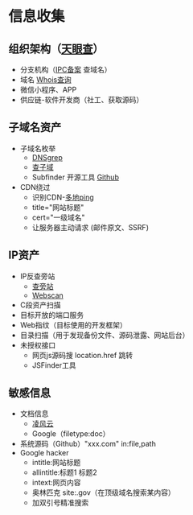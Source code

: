 # 信息收集
## 组织架构（[天眼查](https://www.tianyancha.com/)）
- 分支机构（[IPC备案](https://beian.miit.gov.cn/#/Integrated/recordQuery) 查域名）
- 域名 [Whois查询](https://www.hostinger.com.hk/whois)
- 微信小程序、APP
- 供应链-软件开发商（社工、获取源码）
## 子域名资产
- 子域名枚举
  - [DNSgrep](https://www.dnsgrep.cn/ip)
  - [查子域](https://chaziyu.com/)
  - Subfinder 开源工具 [Github](https://github.com/projectdiscovery/subfinder)
- CDN绕过
  - 识别CDN-[多地ping](https://www.itdog.cn/ping/)
  - title="网站标题"
  - cert="一级域名"
  - 让服务器主动请求 (邮件原文、SSRF)
## IP资产
- IP反查旁站
  - [查旁站](https://chapangzhan.com/)
  - [Webscan](https://c.webscan.cc/)
- C段资产扫描
- 目标开放的端口服务
- Web指纹（目标使用的开发框架）
- 目录扫描（用于发现备份文件、源码泄露、网站后台）
- 未授权接口
  - 网页js源码搜 location.href 跳转
  - JSFinder工具
## 敏感信息
- 文档信息
  - [凌风云](https://www.lingfengyun.com/)
  - Google（filetype:doc）
- 系统源码（Github）"xxx.com" in:file,path
- Google hacker
  - intitle:网站标题
  - allintitle:标题1 标题2
  - intext:网页内容
  - 奥林匹克 site:.gov（在顶级域名搜索某内容）
  - 加双引号精准搜索